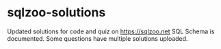 # sqlzoo-solutions
Updated solutions for code and quiz on https://sqlzoo.net
SQL Schema is documented.
Some questions have multiple solutions uploaded.
